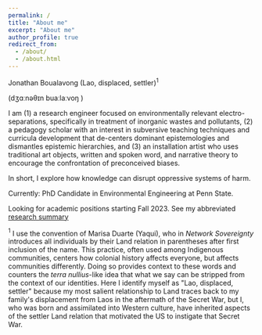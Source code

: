 ```yaml
---
permalink: /
title: "About me"
excerpt: "About me"
author_profile: true
redirect_from: 
  - /about/
  - /about.html
---
```


Jonathan Boualavong (Lao, displaced, settler)$^1$

(dʒɑːnəθɪn buaːlaːvoŋ )

I am 
(1) a research engineer focused on environmentally relevant electro-separations, specifically in treatment of inorganic wastes and pollutants, 
(2) a pedagogy scholar with an interest in subversive teaching techniques and curricula development that de-centers dominant epistemologies and dismantles epistemic hierarchies, and 
(3) an installation artist who uses traditional art objects, written and spoken word, and narrative theory to encourage the confrontation of preconceived biases.

In short, I explore how knowledge can disrupt oppressive systems of harm.

Currently: PhD Candidate in Environmental Engineering at Penn State.

Looking for academic positions starting Fall 2023. See my abbreviated [research summary](https://jkboualavong.github.io/posts/2022/10/research-statement/)

$^1$ I use the convention of Marisa Duarte (Yaqui), who in *Network Sovereignty* introduces all individuals by their Land relation in parentheses after first inclusion of the name. 
This practice, often used among Indigenous communities, centers how colonial history affects everyone, but affects communities differently. 
Doing so provides context to these words and counters the *terra nullius*-like idea that what we say can be stripped from the context of our identities. 
Here I identify myself as "Lao, displaced, settler" because my most salient relationship to Land traces back to my family's displacement from Laos in the aftermath of the Secret War, 
but I, who was born and assimilated into Western culture, have inherited aspects of the settler Land relation that motivated the US to instigate that Secret War.